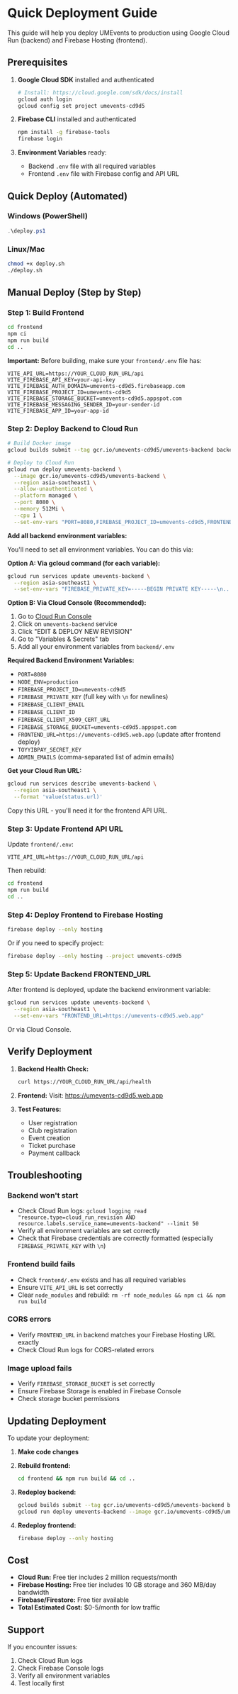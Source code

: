 # Quick Deployment Guide

This guide will help you deploy UMEvents to production using Google Cloud Run (backend) and Firebase Hosting (frontend).

## Prerequisites

1. **Google Cloud SDK** installed and authenticated
   ```bash
   # Install: https://cloud.google.com/sdk/docs/install
   gcloud auth login
   gcloud config set project umevents-cd9d5
   ```

2. **Firebase CLI** installed and authenticated
   ```bash
   npm install -g firebase-tools
   firebase login
   ```

3. **Environment Variables** ready:
   - Backend `.env` file with all required variables
   - Frontend `.env` file with Firebase config and API URL

## Quick Deploy (Automated)

### Windows (PowerShell)
```powershell
.\deploy.ps1
```

### Linux/Mac
```bash
chmod +x deploy.sh
./deploy.sh
```

## Manual Deploy (Step by Step)

### Step 1: Build Frontend

```bash
cd frontend
npm ci
npm run build
cd ..
```

**Important:** Before building, make sure your `frontend/.env` file has:
```env
VITE_API_URL=https://YOUR_CLOUD_RUN_URL/api
VITE_FIREBASE_API_KEY=your-api-key
VITE_FIREBASE_AUTH_DOMAIN=umevents-cd9d5.firebaseapp.com
VITE_FIREBASE_PROJECT_ID=umevents-cd9d5
VITE_FIREBASE_STORAGE_BUCKET=umevents-cd9d5.appspot.com
VITE_FIREBASE_MESSAGING_SENDER_ID=your-sender-id
VITE_FIREBASE_APP_ID=your-app-id
```

### Step 2: Deploy Backend to Cloud Run

```bash
# Build Docker image
gcloud builds submit --tag gcr.io/umevents-cd9d5/umevents-backend backend/

# Deploy to Cloud Run
gcloud run deploy umevents-backend \
  --image gcr.io/umevents-cd9d5/umevents-backend \
  --region asia-southeast1 \
  --allow-unauthenticated \
  --platform managed \
  --port 8080 \
  --memory 512Mi \
  --cpu 1 \
  --set-env-vars "PORT=8080,FIREBASE_PROJECT_ID=umevents-cd9d5,FRONTEND_URL=https://umevents-cd9d5.web.app"
```

**Add all backend environment variables:**

You'll need to set all environment variables. You can do this via:

**Option A: Via gcloud command (for each variable):**
```bash
gcloud run services update umevents-backend \
  --region asia-southeast1 \
  --set-env-vars "FIREBASE_PRIVATE_KEY=-----BEGIN PRIVATE KEY-----\n...\n-----END PRIVATE KEY-----\n,FIREBASE_CLIENT_EMAIL=...,TOYYIBPAY_SECRET_KEY=..."
```

**Option B: Via Cloud Console (Recommended):**
1. Go to [Cloud Run Console](https://console.cloud.google.com/run)
2. Click on `umevents-backend` service
3. Click "EDIT & DEPLOY NEW REVISION"
4. Go to "Variables & Secrets" tab
5. Add all your environment variables from `backend/.env`

**Required Backend Environment Variables:**
- `PORT=8080`
- `NODE_ENV=production`
- `FIREBASE_PROJECT_ID=umevents-cd9d5`
- `FIREBASE_PRIVATE_KEY` (full key with `\n` for newlines)
- `FIREBASE_CLIENT_EMAIL`
- `FIREBASE_CLIENT_ID`
- `FIREBASE_CLIENT_X509_CERT_URL`
- `FIREBASE_STORAGE_BUCKET=umevents-cd9d5.appspot.com`
- `FRONTEND_URL=https://umevents-cd9d5.web.app` (update after frontend deploy)
- `TOYYIBPAY_SECRET_KEY`
- `ADMIN_EMAILS` (comma-separated list of admin emails)

**Get your Cloud Run URL:**
```bash
gcloud run services describe umevents-backend \
  --region asia-southeast1 \
  --format 'value(status.url)'
```

Copy this URL - you'll need it for the frontend API URL.

### Step 3: Update Frontend API URL

Update `frontend/.env`:
```env
VITE_API_URL=https://YOUR_CLOUD_RUN_URL/api
```

Then rebuild:
```bash
cd frontend
npm run build
cd ..
```

### Step 4: Deploy Frontend to Firebase Hosting

```bash
firebase deploy --only hosting
```

Or if you need to specify project:
```bash
firebase deploy --only hosting --project umevents-cd9d5
```

### Step 5: Update Backend FRONTEND_URL

After frontend is deployed, update the backend environment variable:
```bash
gcloud run services update umevents-backend \
  --region asia-southeast1 \
  --set-env-vars "FRONTEND_URL=https://umevents-cd9d5.web.app"
```

Or via Cloud Console.

## Verify Deployment

1. **Backend Health Check:**
   ```bash
   curl https://YOUR_CLOUD_RUN_URL/api/health
   ```

2. **Frontend:**
   Visit: https://umevents-cd9d5.web.app

3. **Test Features:**
   - User registration
   - Club registration
   - Event creation
   - Ticket purchase
   - Payment callback

## Troubleshooting

### Backend won't start
- Check Cloud Run logs: `gcloud logging read "resource.type=cloud_run_revision AND resource.labels.service_name=umevents-backend" --limit 50`
- Verify all environment variables are set correctly
- Check that Firebase credentials are correctly formatted (especially `FIREBASE_PRIVATE_KEY` with `\n`)

### Frontend build fails
- Check `frontend/.env` exists and has all required variables
- Ensure `VITE_API_URL` is set correctly
- Clear `node_modules` and rebuild: `rm -rf node_modules && npm ci && npm run build`

### CORS errors
- Verify `FRONTEND_URL` in backend matches your Firebase Hosting URL exactly
- Check Cloud Run logs for CORS-related errors

### Image upload fails
- Verify `FIREBASE_STORAGE_BUCKET` is set correctly
- Ensure Firebase Storage is enabled in Firebase Console
- Check storage bucket permissions

## Updating Deployment

To update your deployment:

1. **Make code changes**
2. **Rebuild frontend:**
   ```bash
   cd frontend && npm run build && cd ..
   ```

3. **Redeploy backend:**
   ```bash
   gcloud builds submit --tag gcr.io/umevents-cd9d5/umevents-backend backend/
   gcloud run deploy umevents-backend --image gcr.io/umevents-cd9d5/umevents-backend --region asia-southeast1
   ```

4. **Redeploy frontend:**
   ```bash
   firebase deploy --only hosting
   ```

## Cost

- **Cloud Run:** Free tier includes 2 million requests/month
- **Firebase Hosting:** Free tier includes 10 GB storage and 360 MB/day bandwidth
- **Firebase/Firestore:** Free tier available
- **Total Estimated Cost:** $0-5/month for low traffic

## Support

If you encounter issues:
1. Check Cloud Run logs
2. Check Firebase Console logs
3. Verify all environment variables
4. Test locally first

